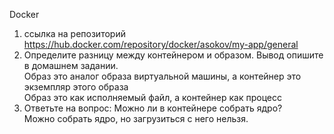 Docker  


1. ссылка на репозиторий https://hub.docker.com/repository/docker/asokov/my-app/general  
2. Определите разницу между контейнером и образом. Вывод опишите в домашнем задании.  
   Образ это аналог образа виртуальной машины, а контейнер это экземпляр этого образа  
   Образ это как исполняемый файл, а контейнер как процесс  
3. Ответьте на вопрос: Можно ли в контейнере собрать ядро?  
   Можно собрать ядро, но загрузиться с него нельзя.